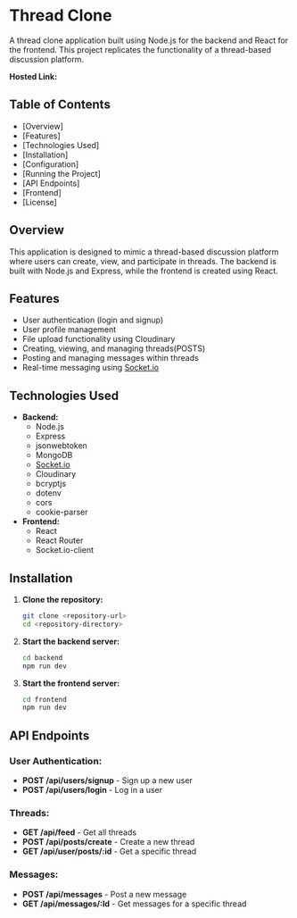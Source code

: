 # Thread Clone

A thread clone application built using Node.js for the backend and React for the frontend. This project replicates the functionality of a thread-based discussion platform.

**Hosted Link:**

## Table of Contents

- [Overview]
- [Features]
- [Technologies Used]
- [Installation]
- [Configuration]
- [Running the Project]
- [API Endpoints]
- [Frontend]
- [License]

## Overview

This application is designed to mimic a thread-based discussion platform where users can create, view, and participate in threads. The backend is built with Node.js and Express, while the frontend is created using React.

## Features

- User authentication (login and signup)
- User profile management
- File upload functionality using Cloudinary
- Creating, viewing, and managing threads(POSTS)
- Posting and managing messages within threads
- Real-time messaging using [Socket.io](http://socket.io/)

## Technologies Used

- **Backend:**
    - Node.js
    - Express
    - jsonwebtoken
    - MongoDB
    - [Socket.io](http://socket.io/)
    - Cloudinary
    - bcryptjs
    - dotenv
    - cors
    - cookie-parser
- **Frontend:**
    - React
    - React Router
    - Socket.io-client

## Installation

1. **Clone the repository:**
    
    ```bash
    git clone <repository-url>
    cd <repository-directory>
    
    ```
    
2. **Start the backend server:**
    
    ```bash
    cd backend
    npm run dev
    
    ```
    
3. **Start the frontend server:**
    
    ```bash
    cd frontend
    npm run dev
    
    ```
    

## API Endpoints

### User Authentication:

- **POST /api/users/signup** - Sign up a new user
- **POST /api/users/login** - Log in a user

### Threads:

- **GET /api/feed** - Get all threads
- **POST /api/posts/create** - Create a new thread
- **GET /api/user/posts/:id** - Get a specific thread

### Messages:

- **POST /api/messages** - Post a new message
- **GET /api/messages/:Id** - Get messages for a specific thread